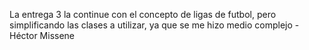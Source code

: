 La entrega 3 la continue con el concepto de ligas de futbol, pero simplificando las clases a utilizar, ya que se me hizo medio complejo - Héctor Missene
